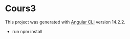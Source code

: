 # Cours3

This project was generated with [Angular CLI](https://github.com/angular/angular-cli) version 14.2.2.



- run npm install

